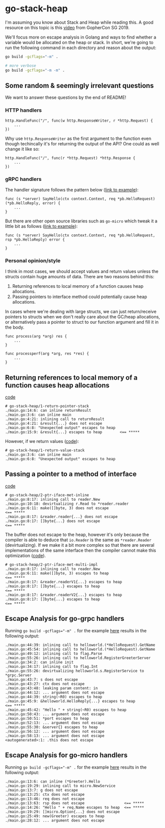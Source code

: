 # go-stack-heap

I'm assuming you know about Stack and Heap while reading this.
A good resource on this topic is this [video](https://www.youtube.com/watch?v=ZMZpH4yT7M0) from GopherCon SG 2019.

We'll focus more on escape analysis in Golang and ways to find whether a variable
would be allocated on the heap or stack. In short, we're going to run the following
command in each directory and reason about the output:

```bash
go build -gcflags="-m" .

# more verbose
go build -gcflags="-m -m" .
```

## Some random & seemingly irrelevant questions

We want to answer these questions by the end of README!

### HTTP handlers
```golang
http.HandleFunc("/", func(w http.ResponseWriter, r *http.Request) {
	...
})
```

Why use `http.ResponseWriter` as the first argument to the function even though techincally
it's for returning the output of the API? One could as well change it like so:
```golang
http.HandleFunc("/", func(r *http.Request) *http.Response {
	...
})
```

### gRPC handlers
The handler signature follows the pattern below ([link to example](https://github.com/grpc/grpc-go/blob/master/examples/helloworld/greeter_server/main.go)):

```golang
func (s *server) SayHello(ctx context.Context, req *pb.HelloRequest) (*pb.HelloReply, error) {
	...
}
```

But there are other open source libraries such as `go-micro` which tweak it a little bit as follows ([link to example](https://github.com/asim/go-micro/blob/master/examples/helloworld/main.go)):

```golang
func (s *server) SayHello(ctx context.Context, req *pb.HelloRequest, rsp *pb.HelloReply) error {
	...
}
```

### Personal opinion/style
I think in most cases, we should accept values and return values unless the structs 
contain huge amounts of data. There are two reasons behind this:

1. Returning references to local memory of a function causes heap allocations.
2. Passing pointers to interface method could potentially cause heap allocations.

In cases where we're dealing with large structs, we can just return/receive pointers to structs when we don't really care about the GC/heap allocations, or alternatively pass a pointer to struct to our function argument and fill it in the body.

```golang
func process(arg *arg) res {
    ...
}

func processperf(arg *arg, res *res) {
    ...
}
```

## Returning references to local memory of a function causes heap allocations

[code](1-return-pointer-heap)

```
# go-stack-heap/1-return-pointer-stack
./main.go:14:6: can inline returnResult
./main.go:3:6: can inline main
./main.go:4:21: inlining call to returnResult
./main.go:4:21: &result{...} does not escape
./main.go:6:8: "Unexpected output" escapes to heap
./main.go:15:9: &result{...} escapes to heap        <== *****
```

However, if we return values ([code](1-return-value-stack)):

```
# go-stack-heap/1-return-value-stack
./main.go:3:6: can inline main
./main.go:6:8: "Unexpected output" escapes to heap
```

## Passing a pointer to a method of interface

[code](2-ptr-iface-met-inline)

```
# go-stack-heap/2-ptr-iface-met-inline
./main.go:8:17: inlining call to reader.New
./main.go:10:18: devirtualizing r.Read to *reader.reader
./main.go:6:11: make([]byte, 3) does not escape                        <== *****
./main.go:8:17: &reader.reader{...} does not escape
./main.go:8:17: []byte{...} does not escape                            <== *****
```

The buffer does not escape to the heap, however it's only because the compiler is able
to deduce that `io.Reader` is the same as `*reader.Reader` (devirtualizing). If we make
it a bit more complex so that there are several implementations of the same interface
then the compiler cannot make this optimization ([code](2-ptr-iface-met-multi-impl)).

```
# go-stack-heap/2-ptr-iface-met-multi-impl
./main.go:8:17: inlining call to reader.New
./main.go:6:11: make([]byte, 3) escapes to heap                            <== *****
./main.go:8:17: &reader.readerV1{...} escapes to heap
./main.go:8:17: []byte{...} escapes to heap                                <== *****
./main.go:8:17: &reader.readerV2{...} escapes to heap
./main.go:8:17: []byte{...} escapes to heap                                <== *****
```

## Escape Analysis for go-grpc handlers
Running `go build -gcflags="-m" .` for the example [here](https://github.com/grpc/grpc-go/tree/master/examples/helloworld/greeter_server) results in the following output:

```
./main.go:44:39: inlining call to helloworld.(*HelloRequest).GetName
./main.go:45:54: inlining call to helloworld.(*HelloRequest).GetName
./main.go:49:12: inlining call to flag.Parse
./main.go:55:26: inlining call to helloworld.RegisterGreeterServer
./main.go:34:2: can inline init
./main.go:34:17: inlining call to flag.Int
./main.go:55:26: devirtualizing helloworld.s.RegisterService to *grpc.Server
./main.go:43:7: s does not escape
./main.go:43:27: ctx does not escape
./main.go:43:48: leaking param content: in
./main.go:44:12: ... argument does not escape
./main.go:44:39: string(~R0) escapes to heap
./main.go:45:9: &helloworld.HelloReply{...} escapes to heap                     <== *****
./main.go:45:42: "Hello " + string(~R0) escapes to heap
./main.go:50:43: ... argument does not escape
./main.go:50:51: *port escapes to heap
./main.go:52:13: ... argument does not escape
./main.go:55:30: &server{} escapes to heap
./main.go:56:12: ... argument does not escape
./main.go:58:13: ... argument does not escape
<autogenerated>:1: .this does not escape
```

## Escape Analysis for go-micro handlers
Running `go build -gcflags="-m" .` for the example [here](https://github.com/asim/go-micro/tree/master/examples/helloworld) results in the following output:

```
./main.go:13:6: can inline (*Greeter).Hello
./main.go:19:29: inlining call to micro.NewService
./main.go:13:7: g does not escape
./main.go:13:25: ctx does not escape
./main.go:13:46: req does not escape
./main.go:13:63: rsp does not escape                  <== *****
./main.go:14:26: "Hello " + req.Name escapes to heap  <== *****
./main.go:19:29: []micro.Option{...} does not escape
./main.go:25:49: new(Greeter) escapes to heap
./main.go:28:12: ... argument does not escape
```
